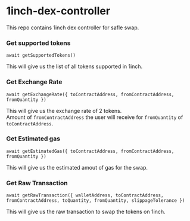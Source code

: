 # 1inch-dex-controller

This repo contains 1inch dex controller for safle swap.

### Get supported tokens

```
await getSupportedTokens()
```

This will give us the list of all tokens supported in 1inch.

### Get Exchange Rate

```
await getExchangeRate({ toContractAddress, fromContractAddress, fromQuantity })
```

This will give us the exchange rate of 2 tokens.<br/>
Amount of `fromContractAddress` the user will receive for `fromQuantity` of `toContractAddress`.

### Get Estimated gas

```
await getEstimatedGas({ toContractAddress, fromContractAddress, fromQuantity })
```

This will give us the estimated amout of gas for the swap.

### Get Raw Transaction

```
await getRawTransaction({ walletAddress, toContractAddress, fromContractAddress, toQuantity, fromQuantity, slippageTolerance })
```

This will give us the raw transaction to swap the tokens on 1inch.
